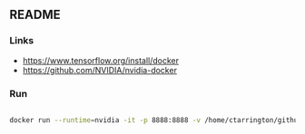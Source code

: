 ## README

### Links
* https://www.tensorflow.org/install/docker
* https://github.com/NVIDIA/nvidia-docker

### Run
```bash

docker run --runtime=nvidia -it -p 8888:8888 -v /home/ctarrington/github/try-python/jupyter-container/notebooks:/notebooks tensorflow/tensorflow:latest-gpu-py3
```